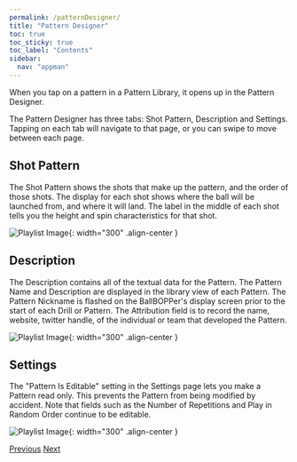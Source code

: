 ```yaml
---
permalink: /patternDesigner/
title: "Pattern Designer"
toc: true
toc_sticky: true
toc_label: "Contents"
sidebar:
  nav: "appman"
---
```


When you tap on a pattern in a Pattern Library, it opens up in the Pattern Designer.

The Pattern Designer has three tabs: Shot Pattern, Description and Settings. Tapping on each tab will navigate to that page, or you can swipe to move between each page.

## Shot Pattern
The Shot Pattern shows the shots that make up the pattern, and the order of those shots. The display for each shot shows where the ball will be launched from, and where it will land. The label in the middle of each shot tells you the height and spin characteristics for that shot.

![Playlist Image](../assets/images/ShotPattern.jpg){: width="300" .align-center }

## Description
The Description contains all of the textual data for the Pattern. The Pattern Name and Description are displayed in the library view of each Pattern. The Pattern Nickname is flashed on the BallBOPPer's display screen prior to the start of each Drill or Pattern. The Attribution field is to record the name, website, twitter handle, of the individual or team that developed the Pattern.

![Playlist Image](../assets/images/Description.jpg){: width="300" .align-center }

## Settings

The "Pattern Is Editable" setting in the Settings page lets you make a Pattern read only. This prevents the Pattern from being modified by accident. Note that fields such as the Number of Repetitions and Play in Random Order continue to be editable.

![Playlist Image](../assets/images/PatternSettings.jpg){: width="300" .align-center }

  <nav class="pagination">
      <a href="/BallBOPPer/patternLibraries/" class="pagination--pager" title="Pattern Libraries">Previous</a>
      <a href="/BallBOPPer/shotDesigner/" class="pagination--pager" title="Shot Designer">Next</a> 
  </nav>
